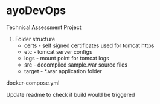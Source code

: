 # ayoDevOps
Technical Assessment Project

1. Folder structure
   - certs - self signed certificates used for tomcat https
   - etc -  tomcat server configs 
   - logs - mount point for tomcat logs
   - src - decompiled sample.war source files
   - target - *.war application folder 
    
    
docker-compose.yml 

Update readme to check if build would be triggered
    
